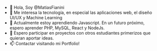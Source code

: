 - 👋 Hola, Soy @MatiasFianini
- 👀 Me interesa la tecnología, en especial las aplicaciones web, el diseño UI/UX y Machine Learning
- 🌱 Actualmente estoy aprendiendo Javascript. En un futuro próximo, espero aprender PHP, MySQL, React y NodeJs. 
- 💞️ Espero participar en proyectos con otros estudiantes primerizos que quieran aportar ideas.
- 📫 Contactar visitando mi Portfolio!


